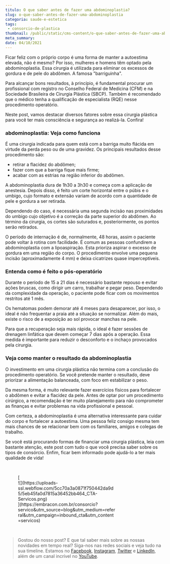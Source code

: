 ```yaml
---
titulo: O que saber antes de fazer uma abdominoplastia?
slug: o-que-saber-antes-de-fazer-uma-abdominoplastia
categoria: saude-e-estetica
tags:
 - consorcio-de-plastica
thumbnail: /public/static/cms-content/o-que-saber-antes-de-fazer-uma-abdominoplastia.jpg
meta_summary: 
date: 04/10/2021
---
```

Ficar feliz com o próprio corpo é uma forma de manter a autoestima elevada, não é mesmo? Por isso, mulheres e homens têm optado pela abdominoplastia. Essa cirurgia é utilizada para eliminar os excessos de gordura e de pele do abdômen. A famosa "barriguinha".

Para alcançar bons resultados, à princípio, é fundamental procurar um profissional com registro no Conselho Federal de Medicina (CFM) e na Sociedade Brasileira de Cirurgia Plástica (SBCP). Também é recomendado que o médico tenha a qualificação de especialista (RQE) nesse procedimento operatório.

Neste post, vamos destacar diversos fatores sobre essa cirurgia plástica para você ter mais consciência e segurança ao realizá-la. Confira!

### abdominoplastia: Veja como funciona

É uma cirurgia indicada para quem está com a barriga muito flácida em virtude da perda peso ou de uma gravidez. Os principais resultados desse procedimento são:

- retirar a flacidez do abdômen;
- fazer com que a barriga fique mais firme;
- acabar com as estrias na região inferior do abdômen.

A abdominoplastia dura de 1h30 a 3h30 e começa com a aplicação de anestesia. Depois disso, é feito um corte horizontal entre o púbis e o umbigo, cujo formato e extensão variam de acordo com a quantidade de pele e gordura a ser retirada.

Dependendo do caso, é necessária uma segunda incisão nas proximidades do umbigo cujo objetivo é a correção da parte superior do abdômen. Ao término da cirurgia, os cortes são suturados e, posteriormente, os pontos serão retirados.

O período de internação é de, normalmente, 48 horas, assim o paciente pode voltar à rotina com facilidade. É comum as pessoas confundirem a abdominoplastia com a lipoaspiração. Esta prioriza aspirar o excesso de gordura em uma região do corpo. O procedimento envolve uma pequena incisão (aproximadamente 4 mm) e deixa cicatrizes quase imperceptíveis.

### Entenda como é feito o pós-operatório

Durante o período de 15 a 21 dias é necessário bastante repouso e evitar ações bruscas, como dirigir um carro, trabalhar e pegar peso. Dependendo da complexidade da operação, o paciente pode ficar com os movimentos restritos até 1 mês.

Os hematomas podem demorar até 4 meses para desaparecer, por isso, o ideal é não frequentar a praia até a situação se normalizar. Além do mais, existe o risco de a exposição ao sol provocar manchas na pele.

Para que a recuperação seja mais rápida, o ideal é fazer sessões de drenagem linfática que devem começar 7 dias após a operação. Essa medida é importante para reduzir o desconforto e o inchaço provocados pela cirurgia.

### Veja como manter o resultado da abdominoplastia

O investimento em uma cirurgia plástica não termina com a conclusão do procedimento operatório. Se você pretende manter o resultado, deve priorizar a alimentação balanceada, com foco em estabilizar o peso.

Da mesma forma, é muito relevante fazer exercícios físicos para fortalecer o abdômen e evitar a flacidez da pele. Antes de optar por um procedimento cirúrgico, a recomendação é ter muito planejamento para não comprometer as finanças e evitar problemas na vida profissional e pessoal.

Com certeza, a abdominoplastia é uma alternativa interessante para cuidar do corpo e fortalecer a autoestima. Uma pessoa feliz consigo mesma tem mais chances de se relacionar bem com os familiares, amigos e colegas de trabalho.

Se você está procurando formas de financiar uma cirurgia plástica, leia com bastante atenção, este post com tudo o que você precisa saber sobre os tipos de consórcio. Enfim, ficar bem informado pode ajudá-lo a ter mais qualidade de vida!

‍

<figure class="w-richtext-figure-type-image w-richtext-align-center" style="max-width:310px">[<div>![](https://uploads-ssl.webflow.com/5cc70a3a0871f750442da9d5/5eb45fa0d7815a36452bb464_CTA-Servicos.png)</div>](https://embracon.com.br/consorcio?servico&utm_source=blog&utm_medium=referral&utm_campaign=inbound_cta&utm_content=servicos)</figure>‍

> Gostou do nosso post? E que tal saber mais sobre as nossas novidades em tempo real? Siga-nos nas redes sociais e veja tudo na sua timeline. Estamos no [Facebook](https://www.facebook.com/embracon/), [Instagram](https://www.instagram.com/embraconoficial/), [Twitter](https://twitter.com/embracon) e [LinkedIn](https://www.linkedin.com/company/1018875/), além de um canal incrível no [YouTube](https://www.youtube.com/channel/UCL-Y0mv9zc73Iek48NLUBzQ).

‍
